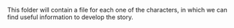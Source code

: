 This folder will contain a file for each one of the characters, in which we can find useful information to develop the story.
